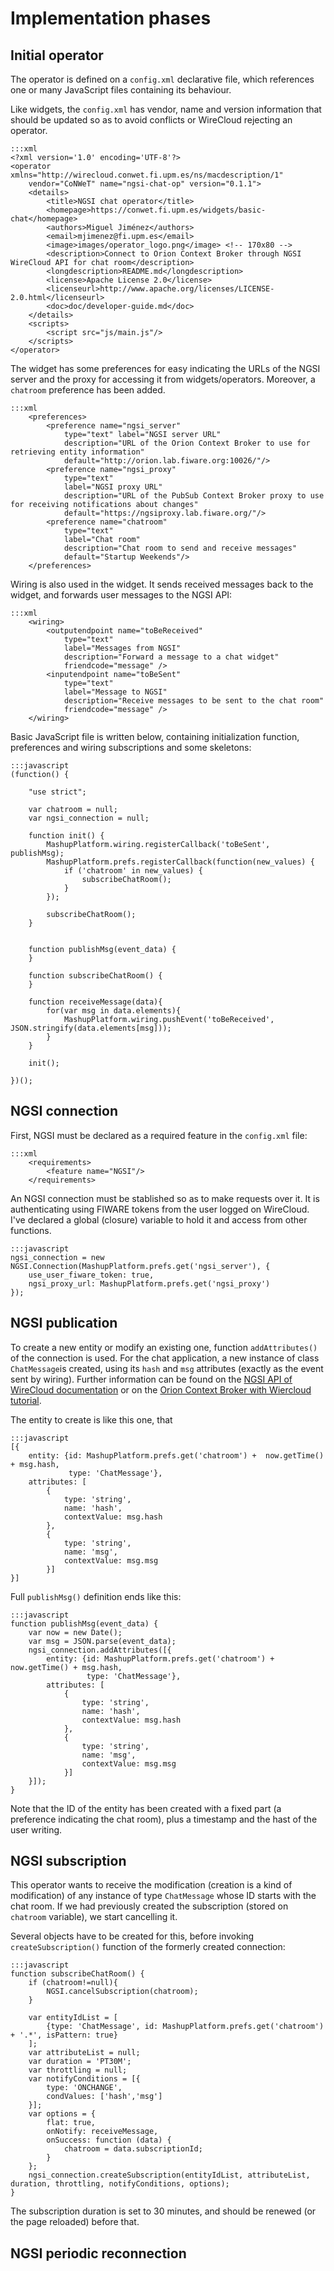 # Implementation phases

## Initial operator

The operator is defined on a `config.xml` declarative file, which references one or many JavaScript files containing its behaviour.

Like widgets, the `config.xml` has vendor, name and version information that should be updated so as to avoid conflicts or WireCloud rejecting an operator.


    :::xml
    <?xml version='1.0' encoding='UTF-8'?>
    <operator xmlns="http://wirecloud.conwet.fi.upm.es/ns/macdescription/1" 
        vendor="CoNWeT" name="ngsi-chat-op" version="0.1.1">
        <details>
            <title>NGSI chat operator</title>
            <homepage>https://conwet.fi.upm.es/widgets/basic-chat</homepage>
            <authors>Miguel Jiménez</authors>
            <email>mjimenez@fi.upm.es</email>
            <image>images/operator_logo.png</image> <!-- 170x80 -->
            <description>Connect to Orion Context Broker through NGSI WireCloud API for chat room</description>
            <longdescription>README.md</longdescription>
            <license>Apache License 2.0</license>
            <licenseurl>http://www.apache.org/licenses/LICENSE-2.0.html</licenseurl>
            <doc>doc/developer-guide.md</doc>
        </details>
        <scripts>
            <script src="js/main.js"/>
        </scripts>
    </operator>

The widget has some preferences for easy indicating the URLs of the NGSI server and the proxy for accessing it from widgets/operators. Moreover, a `chatroom` preference has been added.

    :::xml
        <preferences>
            <preference name="ngsi_server" 
                type="text" label="NGSI server URL" 
                description="URL of the Orion Context Broker to use for retrieving entity information" 
                default="http://orion.lab.fiware.org:10026/"/>
            <preference name="ngsi_proxy" 
                type="text" 
                label="NGSI proxy URL" 
                description="URL of the PubSub Context Broker proxy to use for receiving notifications about changes" 
                default="https://ngsiproxy.lab.fiware.org/"/>
            <preference name="chatroom" 
                type="text" 
                label="Chat room" 
                description="Chat room to send and receive messages" 
                default="Startup Weekends"/>
        </preferences>

Wiring is also used in the widget. It sends received messages back to the widget, and forwards user messages to the NGSI API:

    :::xml
        <wiring>
            <outputendpoint name="toBeReceived" 
                type="text" 
                label="Messages from NGSI" 
                description="Forward a message to a chat widget" 
                friendcode="message" />
            <inputendpoint name="toBeSent" 
                type="text" 
                label="Message to NGSI"  
                description="Receive messages to be sent to the chat room" 
                friendcode="message" />
        </wiring>

Basic JavaScript file is written below, containing initialization function, preferences and wiring subscriptions and some skeletons:

    :::javascript
    (function() {

        "use strict";

        var chatroom = null;
        var ngsi_connection = null;
    
        function init() {
            MashupPlatform.wiring.registerCallback('toBeSent', publishMsg);
            MashupPlatform.prefs.registerCallback(function(new_values) {
                if ('chatroom' in new_values) {
                    subscribeChatRoom();
                }
            });
    
            subscribeChatRoom();
        }
    
    
        function publishMsg(event_data) {
        }
    
        function subscribeChatRoom() {
        }
    
        function receiveMessage(data){
            for(var msg in data.elements){
                MashupPlatform.wiring.pushEvent('toBeReceived', JSON.stringify(data.elements[msg]));   
            }
        }
    
        init();
    
    })();


## NGSI connection

First, NGSI must be declared as a required feature in the `config.xml` file:

    :::xml
        <requirements>
            <feature name="NGSI"/>
        </requirements>

An NGSI connection must be stablished so as to make requests over it. It is authenticating using FIWARE tokens from the user logged on WireCloud. I've declared a global (closure) variable to hold it and access from other functions.

    :::javascript
    ngsi_connection = new NGSI.Connection(MashupPlatform.prefs.get('ngsi_server'), {
        use_user_fiware_token: true,
        ngsi_proxy_url: MashupPlatform.prefs.get('ngsi_proxy')
    });

## NGSI publication

To create a new entity or modify an existing one, function `addAttributes()` of the connection is used. For the chat application, a new instance of class `ChatMessage`is created, using its `hash` and `msg` attributes (exactly as the event sent by wiring). Further information can be found on the [NGSI API of WireCloud documentation](http://conwet.fi.upm.es/docs/display/wirecloud/NGSI+Javascript+API) or on the [Orion Context Broker with Wiercloud tutorial](http://conwet.fi.upm.es/docs/display/wirecloud/Using+Orion+Context+Broker).

The entity to create is like this one, that

    :::javascript
    [{
        entity: {id: MashupPlatform.prefs.get('chatroom') +  now.getTime() + msg.hash,
                 type: 'ChatMessage'},
        attributes: [
            {
                type: 'string',
                name: 'hash',
                contextValue: msg.hash
            },
            {
                type: 'string',
                name: 'msg',
                contextValue: msg.msg
            }]
    }]

Full `publishMsg()` definition ends like this:

    :::javascript
    function publishMsg(event_data) {
        var now = new Date();
        var msg = JSON.parse(event_data);
        ngsi_connection.addAttributes([{
            entity: {id: MashupPlatform.prefs.get('chatroom') +  now.getTime() + msg.hash,
                     type: 'ChatMessage'},
            attributes: [
                {
                    type: 'string',
                    name: 'hash',
                    contextValue: msg.hash
                },
                {
                    type: 'string',
                    name: 'msg',
                    contextValue: msg.msg
                }]
        }]);
    }


Note that the ID of the entity has been created with a fixed part (a preference indicating the chat room), plus a timestamp and the hast of the user writing.

## NGSI subscription

This operator wants to receive the modification (creation is a kind of modification) of any instance of type `ChatMessage` whose ID starts with the chat room. If we had previously created the subscription (stored on `chatroom` variable), we start cancelling it.

Several objects have to be created for this, before invoking `createSubscription()` function of the formerly created connection:

    :::javascript
    function subscribeChatRoom() {
        if (chatroom!=null){
            NGSI.cancelSubscription(chatroom);
        }

        var entityIdList = [
            {type: 'ChatMessage', id: MashupPlatform.prefs.get('chatroom') + '.*', isPattern: true}
        ];
        var attributeList = null;
        var duration = 'PT30M';
        var throttling = null;
        var notifyConditions = [{
            type: 'ONCHANGE',
            condValues: ['hash','msg']
        }];
        var options = {
            flat: true,
            onNotify: receiveMessage,
            onSuccess: function (data) {
                chatroom = data.subscriptionId;
            }
        };
        ngsi_connection.createSubscription(entityIdList, attributeList, duration, throttling, notifyConditions, options);
    }

The subscription duration is set to 30 minutes, and should be renewed (or the page reloaded) before that.

## NGSI periodic reconnection

